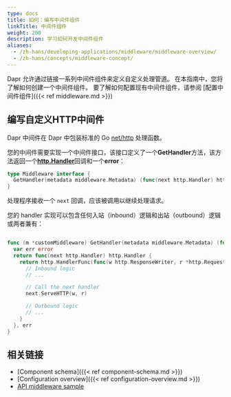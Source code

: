 ```yaml
---
type: docs
title: 如何：编写中间件组件
linkTitle: 中间件组件
weight: 200
description: 学习如何开发中间件组件
aliases:
  - /zh-hans/developing-applications/middleware/middleware-overview/
  - /zh-hans/concepts/middleware-concept/
---
```


Dapr 允许通过链接一系列中间件组件来定义自定义处理管道。 在本指南中，您将了解如何创建一个中间件组件。 要了解如何配置现有中间件组件，请参阅 [配置中间件组件]({{< ref middleware.md >}})

## 编写自定义HTTP中间件

Dapr 中间件在 Dapr 中包装标准的 Go [net/http](https://pkg.go.dev/net/http) 处理函数。

您的中间件需要实现一个中间件接口，该接口定义了一个**GetHandler**方法，该方法返回一个[**http.Handler**](https://pkg.go.dev/net/http#Handler)回调和一个**error**：

```go
type Middleware interface {
  GetHandler(metadata middleware.Metadata) (func(next http.Handler) http.Handler, error)
}
```

处理程序接收一个 `next` 回调，应该被调用以继续处理请求。

您的 handler 实现可以包含任何入站（inbound）逻辑和出站（outbound）逻辑或两者兼有：

```go

func (m *customMiddleware) GetHandler(metadata middleware.Metadata) (func(next http.Handler) http.Handler, error) {
  var err error
  return func(next http.Handler) http.Handler {
    return http.HandlerFunc(func(w http.ResponseWriter, r *http.Request) {
      // Inbound logic
      // ...

      // Call the next handler
      next.ServeHTTP(w, r)

      // Outbound logic
      // ...
    }
  }, err
}
```

## 相关链接

- [Component schema]({{< ref component-schema.md >}})
- [Configuration overview]({{< ref configuration-overview\.md >}})
- [API middleware sample](https://github.com/dapr/samples/tree/master/middleware-oauth-google)
